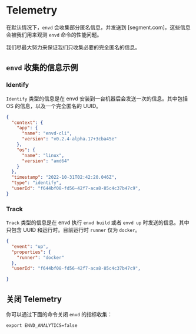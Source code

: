 # Telemetry

在默认情况下，`envd` 会收集部分匿名信息，并发送到 [segment.com]，这些信息会被我们用来观测 `envd` 命令的性能问题。

我们尽最大努力来保证我们只收集必要的完全匿名的信息。

## `envd` 收集的信息示例

### Identify

`Identify` 类型的信息是在 envd 安装到一台机器后会发送一次的信息。其中包括 OS 的信息，以及一个完全匿名的 UUID。

```json
{
  "context": {
    "app": {
      "name": "envd-cli",
      "version": "v0.2.4-alpha.17+3cba45e"
    },
    "os": {
      "name": "linux",
      "version": "amd64"
    }
  },
  "timestamp": "2022-10-31T02:42:20.046Z",
  "type": "identify",
  "userId": "f644bf08-fd56-42f7-aca8-85c4c37b47c9",
}
```

### Track

`Track` 类型的信息是在 envd 执行 `envd build` 或者 `envd up` 时发送的信息。其中只包含 UUID 和运行时。目前运行时 `runner` 仅为 `docker`。

```json
{
  "event": "up",
  "properties": {
    "runner": "docker"
  },
  "userId": "f644bf08-fd56-42f7-aca8-85c4c37b47c9",

}
```

## 关闭 Telemetry

你可以通过下面的命令关闭 `envd` 的指标收集：

```
export ENVD_ANALYTICS=false
```
